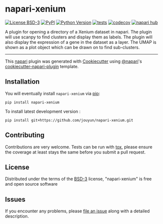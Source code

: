 # napari-xenium

[![License BSD-3](https://img.shields.io/pypi/l/napari-xenium.svg?color=green)](https://github.com/jouyun/napari-xenium/raw/main/LICENSE)
[![PyPI](https://img.shields.io/pypi/v/napari-xenium.svg?color=green)](https://pypi.org/project/napari-xenium)
[![Python Version](https://img.shields.io/pypi/pyversions/napari-xenium.svg?color=green)](https://python.org)
[![tests](https://github.com/jouyun/napari-xenium/workflows/tests/badge.svg)](https://github.com/jouyun/napari-xenium/actions)
[![codecov](https://codecov.io/gh/jouyun/napari-xenium/branch/main/graph/badge.svg)](https://codecov.io/gh/jouyun/napari-xenium)
[![napari hub](https://img.shields.io/endpoint?url=https://api.napari-hub.org/shields/napari-xenium)](https://napari-hub.org/plugins/napari-xenium)

A plugin for opening a directory of a Xenium dataset in napari.  The plugin will use scanpy to find clusters and display them as labels.  The plugin will also display the expression of a gene in the dataset as a layer.  The UMAP is shown as a plot object which can be drawn on to find sub-clusters.

----------------------------------

This [napari] plugin was generated with [Cookiecutter] using [@napari]'s [cookiecutter-napari-plugin] template.

<!--
Don't miss the full getting started guide to set up your new package:
https://github.com/napari/cookiecutter-napari-plugin#getting-started

and review the napari docs for plugin developers:
https://napari.org/stable/plugins/index.html
-->

## Installation

You will eventually install `napari-xenium` via [pip]:

    pip install napari-xenium



To install latest development version :

    pip install git+https://github.com/jouyun/napari-xenium.git


## Contributing

Contributions are very welcome. Tests can be run with [tox], please ensure
the coverage at least stays the same before you submit a pull request.

## License

Distributed under the terms of the [BSD-3] license,
"napari-xenium" is free and open source software

## Issues

If you encounter any problems, please [file an issue] along with a detailed description.

[napari]: https://github.com/napari/napari
[Cookiecutter]: https://github.com/audreyr/cookiecutter
[@napari]: https://github.com/napari
[MIT]: http://opensource.org/licenses/MIT
[BSD-3]: http://opensource.org/licenses/BSD-3-Clause
[GNU GPL v3.0]: http://www.gnu.org/licenses/gpl-3.0.txt
[GNU LGPL v3.0]: http://www.gnu.org/licenses/lgpl-3.0.txt
[Apache Software License 2.0]: http://www.apache.org/licenses/LICENSE-2.0
[Mozilla Public License 2.0]: https://www.mozilla.org/media/MPL/2.0/index.txt
[cookiecutter-napari-plugin]: https://github.com/napari/cookiecutter-napari-plugin

[file an issue]: https://github.com/jouyun/napari-xenium/issues

[napari]: https://github.com/napari/napari
[tox]: https://tox.readthedocs.io/en/latest/
[pip]: https://pypi.org/project/pip/
[PyPI]: https://pypi.org/
